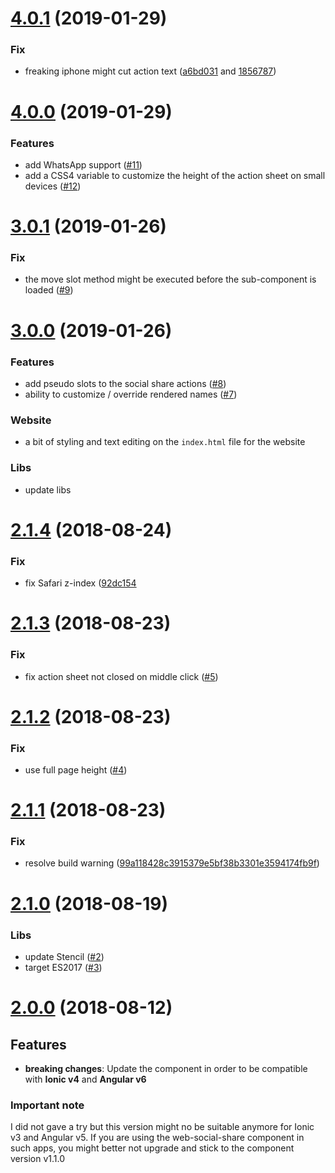 <a name="4.0.1"></a>
# [4.0.1](https://github.com/fluster/web-social-share/compare/v4.0.0...v4.0.1) (2019-01-29)

### Fix

* freaking iphone might cut action text ([a6bd031](https://github.com/fluster/web-social-share/commit/a6bd031aeb4e7b7a9f32870613eb68002d40db82) and [1856787](https://github.com/fluster/web-social-share/commit/18567873b8244e625e874ee6941043edc1acafc5))

<a name="4.0.0"></a>
# [4.0.0](https://github.com/fluster/web-social-share/compare/v3.0.1...v4.0.0) (2019-01-29)

### Features

* add WhatsApp support ([#11](https://github.com/fluster/web-social-share/issues/11))
* add a CSS4 variable to customize the height of the action sheet on small devices ([#12](https://github.com/fluster/web-social-share/issues/12))

<a name="3.0.1"></a>
# [3.0.1](https://github.com/fluster/web-social-share/compare/v3.0.0...v3.0.1) (2019-01-26)

### Fix

* the move slot method might be executed before the sub-component is loaded ([#9](https://github.com/fluster/web-social-share/issues/9))

<a name="3.0.0"></a>
# [3.0.0](https://github.com/fluster/web-social-share/compare/v2.1.4...v3.0.0) (2019-01-26)

### Features

* add pseudo slots to the social share actions ([#8](https://github.com/fluster/web-social-share/issues/8))
* ability to customize / override rendered names ([#7](https://github.com/fluster/web-social-share/issues/7))

### Website

* a bit of styling and text editing on the `index.html` file for the website

### Libs

* update libs

<a name="2.1.4"></a>
# [2.1.4](https://github.com/fluster/web-social-share/compare/v2.1.3...v2.1.4) (2018-08-24)

### Fix

* fix Safari z-index ([92dc154](https://github.com/fluster/web-social-share/commit/92dc154d8246bd822fd324051b68ca935645c5c9)

<a name="2.1.3"></a>
# [2.1.3](https://github.com/fluster/web-social-share/compare/v2.1.2...v2.1.3) (2018-08-23)

### Fix

* fix action sheet not closed on middle click ([#5](https://github.com/fluster/web-social-share/issues/5))

<a name="2.1.2"></a>
# [2.1.2](https://github.com/fluster/web-social-share/compare/v2.1.1...v2.1.2) (2018-08-23)

### Fix

* use full page height ([#4](https://github.com/fluster/web-social-share/issues/4))

<a name="2.1.1"></a>
# [2.1.1](https://github.com/fluster/web-social-share/compare/v2.1.0...v2.1.1) (2018-08-23)

### Fix

* resolve build warning ([99a118428c3915379e5bf38b3301e3594174fb9f](https://github.com/fluster/web-social-share/commit/99a118428c3915379e5bf38b3301e3594174fb9f))

<a name="2.1.0"></a>
# [2.1.0](https://github.com/fluster/web-social-share/compare/v2.0.0...v2.1.0) (2018-08-19)

### Libs

* update Stencil ([#2](https://github.com/fluster/web-social-share/issues/2))
* target ES2017 ([#3](https://github.com/fluster/web-social-share/issues/3))

<a name="2.0.0"></a>
# [2.0.0](https://github.com/fluster/web-social-share/compare/v1.1.0...v2.0.0) (2018-08-12)

## Features

* **breaking changes**: Update the component in order to be compatible with **Ionic v4** and **Angular v6**

### Important note

I did not gave a try but this version might no be suitable anymore for Ionic v3 and Angular v5. If you are using the web-social-share component in such apps, you might better not upgrade and stick to the component version v1.1.0
 